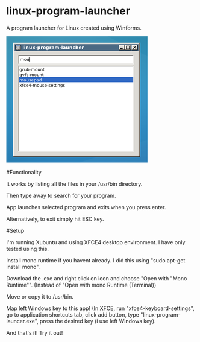 # linux-program-launcher
A program launcher for Linux created using Winforms.


![launcher.png](launcher.png)

#Functionality

It works by listing all the files in your /usr/bin directory. 

Then type away to search for your program. 

App launches selected program and exits when you press enter.

Alternatively, to exit simply hit ESC key.

#Setup

I'm running Xubuntu and using XFCE4 desktop environment. I have only tested using this.

Install mono runtime if you havent already. I did this using "sudo apt-get install mono".

Download the .exe and right click on icon and choose "Open with "Mono Runtime"". (Instead of "Open with mono Runtime (Terminal))

Move or copy it to /usr/bin.

Map left Windows key to this app! (In XFCE, run "xfce4-keyboard-settings", go to application shortcuts tab, click add button, type "linux-program-launcer.exe", press the desired key (i use left Windows key). 

And that's it! Try it out!

